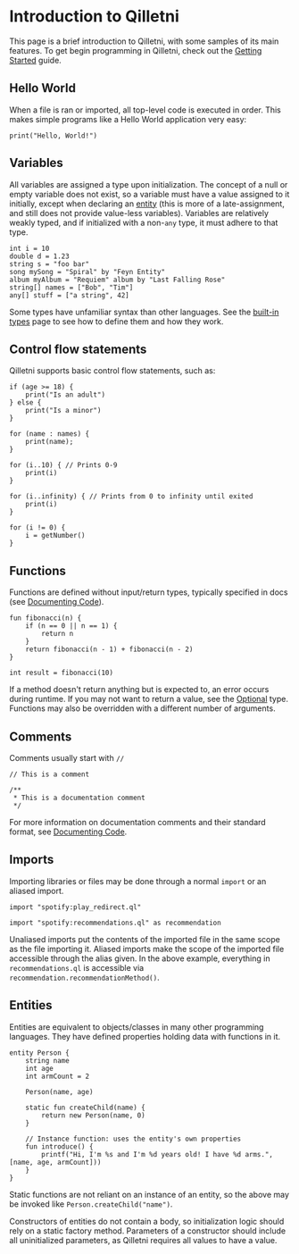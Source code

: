 # Introduction to Qilletni

This page is a brief introduction to Qilletni, with some samples of its main features. To get begin programming in Qilletni, check out the [Getting Started](quickstart/getting_started.md) guide.

## Hello World

When a file is ran or imported, all top-level code is executed in order. This makes simple programs like a Hello World application very easy:

```qilletni
print("Hello, World!")
```

## Variables

All variables are assigned a type upon initialization. The concept of a null or empty variable does not exist, so a variable must have a value assigned to it initially, except when declaring an [entity](#entity) (this is more of a late-assignment, and still does not provide value-less variables). Variables are relatively weakly typed, and if initialized with a non-`any` type, it must adhere to that type.

```qilletni
int i = 10
double d = 1.23
string s = "foo bar"
song mySong = "Spiral" by "Feyn Entity"
album myAlbum = "Requiem" album by "Last Falling Rose"
string[] names = ["Bob", "Tim"]
any[] stuff = ["a string", 42]
```

Some types have unfamiliar syntax than other languages. See the [built-in types](types/built_in_types.md) page to see how to define them and how they work.

## Control flow statements

Qilletni supports basic control flow statements, such as:

```qilletni
if (age >= 18) {
    print("Is an adult")
} else {
    print("Is a minor")
}

for (name : names) {
    print(name);
}

for (i..10) { // Prints 0-9
    print(i)
}

for (i..infinity) { // Prints from 0 to infinity until exited
    print(i)
}

for (i != 0) {
    i = getNumber()
}
```

## Functions

Functions are defined without input/return types, typically specified in docs (see [Documenting Code](documenting_code.md)).

```qilletni
fun fibonacci(n) {
    if (n == 0 || n == 1) {
        return n
    }
    return fibonacci(n - 1) + fibonacci(n - 2)
}

int result = fibonacci(10)
```

If a method doesn't return anything but is expected to, an error occurs during runtime. If you may not want to return a value, see the [Optional](types/built_in_types.md/#optional) type. Functions may also be overridden with a different number of arguments.

## Comments

Comments usually start with `//`

```qilletni
// This is a comment

/**
 * This is a documentation comment
 */
```

For more information on documentation comments and their standard format, see [Documenting Code](documenting_code.md).

## Imports

Importing libraries or files may be done through a normal `import` or an aliased import.

```qilletni
import "spotify:play_redirect.ql"

import "spotify:recommendations.ql" as recommendation
```

Unaliased imports put the contents of the imported file in the same scope as the file importing it. Aliased imports make the scope of the imported file accessible through the alias given. In the above example, everything in `recommendations.ql` is accessible via `recommendation.recommendationMethod()`.

## Entities

Entities are equivalent to objects/classes in many other programming languages. They have defined properties holding data with functions in it.

```qilletni
entity Person {
    string name
    int age
    int armCount = 2

    Person(name, age)

    static fun createChild(name) {
        return new Person(name, 0)
    }

    // Instance function: uses the entity's own properties
    fun introduce() {
        printf("Hi, I'm %s and I'm %d years old! I have %d arms.", [name, age, armCount]))
    }
}
```

Static functions are not reliant on an instance of an entity, so the above may be invoked like `Person.createChild("name")`.

Constructors of entities do not contain a body, so initialization logic should rely on a static factory method. Parameters of a constructor should include all uninitialized parameters, as Qilletni requires all values to have a value.
